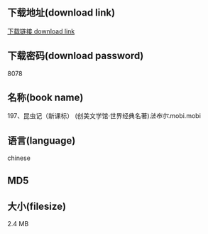 ## 下载地址(download link)
[下载链接 download link](https://voluble-croquembouche-d321dc.netlify.app/?s=197%E3%80%81%E6%98%86%E8%99%AB%E8%AE%B0%EF%BC%88%E6%96%B0%E8%AF%BE%E6%A0%87%EF%BC%89+%28%E5%88%9B%E7%BE%8E%E6%96%87%E5%AD%A6%E9%A6%86%C2%B7%E4%B8%96%E7%95%8C%E7%BB%8F%E5%85%B8%E5%90%8D%E8%91%97%29_%E6%B3%95%E5%B8%83%E5%B0%94_.mobi)

## 下载密码(download password)
8078

## 名称(book name)
197、昆虫记（新课标） (创美文学馆·世界经典名著)_法布尔_.mobi.mobi

## 语言(language)
chinese

## MD5


## 大小(filesize)
2.4 MB
